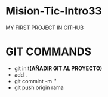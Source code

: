 # Mision-Tic-Intro33
MY FIRST PROJECT IN GITHUB

# GIT COMMANDS

<ul>
    <li>git init<strong>(AÑADIR GIT AL PROYECTO)</strong></li>
    <li>add .<strong></strong></li>
    <li>git commint -m ''<strong></strong></li>
    <li>git push origin rama<strong></strong></li>
</ul>